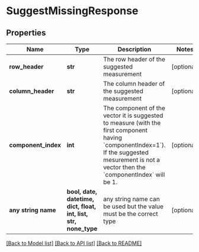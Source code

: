 # SuggestMissingResponse


## Properties
Name | Type | Description | Notes
------------ | ------------- | ------------- | -------------
**row_header** | **str** | The row header of the suggested measurement | [optional] 
**column_header** | **str** | The column header of the suggested measurement | [optional] 
**component_index** | **int** | The component of the vector it is suggested to measure (with the first component having &#x60;componentIndex&#x3D;1&#x60;).  If the suggested mesurement is not a vector then the &#x60;componentIndex&#x60; will be 1. | [optional] 
**any string name** | **bool, date, datetime, dict, float, int, list, str, none_type** | any string name can be used but the value must be the correct type | [optional]

[[Back to Model list]](../README.md#documentation-for-models) [[Back to API list]](../README.md#documentation-for-api-endpoints) [[Back to README]](../README.md)


